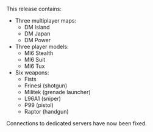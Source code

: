 This release contains:

* Three multiplayer maps:
	* DM Island
	* DM Japan
	* DM Power
* Three player models:
	* MI6 Stealth
	* MI6 Suit
	* MI6 Tux
* Six weapons:
	* Fists
	* Frinesi (shotgun)
	* Militek (grenade launcher)
	* L96A1 (sniper)
	* P99 (pistol)
	* Raptor (handgun)

Connections to dedicated servers have now been fixed.
